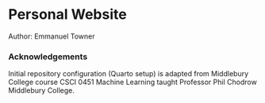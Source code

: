 # Personal Website
Author: Emmanuel Towner

### Acknowledgements

Initial repository configuration (Quarto setup) is adapted from Middlebury College course CSCI 0451 Machine Learning taught Professor Phil Chodrow Middlebury College. 
